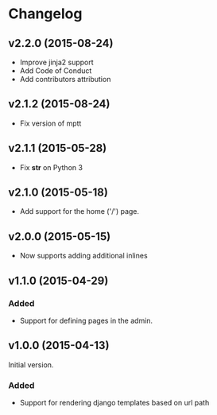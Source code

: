 # Changelog

<!---
Boilerplate:

## vX.X.X (YYYY-MM-DD)

### Added

### Deprecated

### Removed

### Fixed

### Security
-->
## v2.2.0 (2015-08-24)

- Improve jinja2 support
- Add Code of Conduct
- Add contributors attribution

## v2.1.2 (2015-08-24)

- Fix version of mptt

## v2.1.1 (2015-05-28)

- Fix __str__ on Python 3

## v2.1.0 (2015-05-18)

- Add support for the home ('/') page.

## v2.0.0 (2015-05-15)

- Now supports adding additional inlines

## v1.1.0 (2015-04-29)

### Added

- Support for defining pages in the admin.

## v1.0.0 (2015-04-13)

Initial version.

### Added

- Support for rendering django templates based on url path
